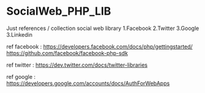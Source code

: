 SocialWeb_PHP_LIB
========================

Just references / collection social web library
1.Facebook
2.Twitter
3.Google
3.Linkedin

ref facebook :
https://developers.facebook.com/docs/php/gettingstarted/
https://github.com/facebook/facebook-php-sdk

ref twitter :
https://dev.twitter.com/docs/twitter-libraries

ref google :
https://developers.google.com/accounts/docs/AuthForWebApps
